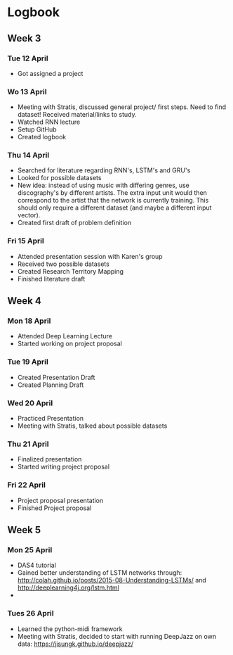 # Logbook

## Week 3
### Tue 12 April
* Got assigned a project


### Wo 13 April
* Meeting with Stratis, discussed general project/ first steps. Need to find dataset! Received material/links to study.
* Watched RNN lecture
* Setup GitHub
* Created logbook

### Thu 14 April
* Searched for literature regarding RNN's, LSTM's and GRU's
* Looked for possible datasets
* New idea: instead of using music with differing genres, use discography's by different artists. The extra input unit would then correspond to the artist that the network is currently training. This should only require a different dataset (and maybe a different input vector).
* Created first draft of problem definition

### Fri 15 April
* Attended presentation session with Karen's group
* Received two possible datasets
* Created Research Territory Mapping
* Finished literature draft

## Week 4
### Mon 18 April
* Attended Deep Learning Lecture
* Started working on project proposal

### Tue 19 April
* Created Presentation Draft
* Created Planning Draft

### Wed 20 April
* Practiced Presentation
* Meeting with Stratis, talked about possible datasets

### Thu 21 April
* Finalized presentation
* Started writing project proposal

### Fri 22 April
* Project proposal presentation
* Finished Project proposal

## Week 5
### Mon 25 April
* DAS4 tutorial
* Gained better understanding of LSTM networks through: http://colah.github.io/posts/2015-08-Understanding-LSTMs/ and http://deeplearning4j.org/lstm.html
* 
### Tues 26 April
* Learned the python-midi framework
* Meeting with Stratis, decided to start with running DeepJazz on own data: https://jisungk.github.io/deepjazz/

